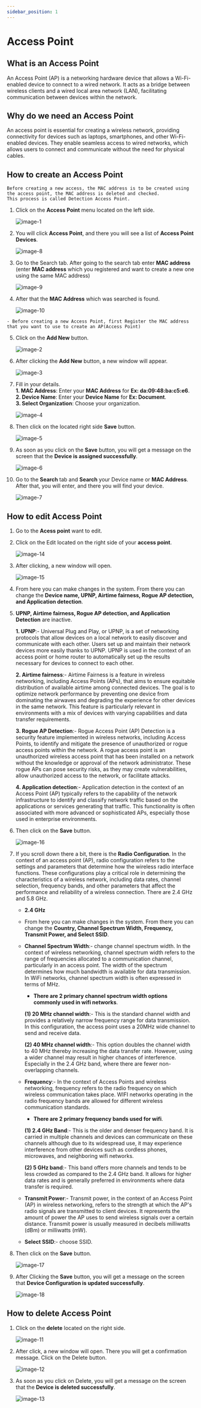 ```yaml
---
sidebar_position: 1            
--- 
```


# Access Point           
## What is an Access Point  
An Access Point (AP) is a networking hardware device that allows a Wi-Fi-enabled device to connect to a wired network. It acts as a bridge between wireless clients and a wired local area network (LAN), facilitating communication between devices within the network.

## Why do we need an Access Point   
An access point is essential for creating a wireless network, providing connectivity for devices such as laptops, smartphones, and other Wi-Fi-enabled devices. They enable seamless access to wired networks, which allows users to connect and communicate without the need for physical cables.

## How to create an Access Point  
```
Before creating a new access, the MAC address is to be created using the access point, the MAC address is deleted and checked.
This process is called Detection Access Point.

```
1. Click on the **Access Point** menu located on the left side.

   ![image-1](https://github.com/Nancypatel1103/ComplianceClient/assets/153616269/459b860a-d569-4a95-8427-e437b3c3a552)

2. You will click **Access Point**, and there you will see a list of **Access Point Devices**.

   ![image-8](https://github.com/Nancypatel1103/ComplianceClient/assets/153616269/03390074-d8a8-4764-a0e6-f9e09bfa3123)

3. Go to the Search tab. After going to the search tab enter **MAC address** (enter **MAC address** which you registered and want to create a new one using the same MAC address)

   ![image-9](https://github.com/Nancypatel1103/ComplianceClient/assets/153616269/a77420da-8270-4945-bdfd-54cd33b9f857)

4. After that the **MAC Address** which was searched is found.

   ![image-10](https://github.com/Nancypatel1103/ComplianceClient/assets/153616269/b0357edf-b1f3-4b6e-9793-5c42f3c43878)

```
- Before creating a new Access Point, first Register the MAC address that you want to use to create an AP(Access Point)

```

5. Click on the **Add New** button. 

   ![image-2](https://github.com/Nancypatel1103/ComplianceClient/assets/153616269/550adaea-4430-45e8-8b0d-cec8d2c835f6)

6. After clicking the **Add New** button, a new window will appear.

   ![image-3](https://github.com/Nancypatel1103/ComplianceClient/assets/153616269/dd3c358e-abb2-4efe-97e3-bec73a04a2ca)

7. Fill in your details.            
   **1. MAC Address**: Enter your **MAC Address** for **Ex: da:09:48:ba:c5:e6**.        
   **2. Device Name**: Enter your **Device Name** for **Ex: Document**.           
   **3. Select Organization**: Choose your organization.       

   ![image-4](https://github.com/Nancypatel1103/ComplianceClient/assets/153616269/af810885-8d26-4b60-9c0e-4b587c034a32)

8. Then click on the located right side **Save** button.

   ![image-5](https://github.com/Nancypatel1103/ComplianceClient/assets/153616269/f7ebc0b6-c654-47b7-bc85-531bd1418f56)

9. As soon as you click on the **Save** button, you will get a message on the screen that the **Device is assigned successfully**.

   ![image-6](https://github.com/Nancypatel1103/ComplianceClient/assets/153616269/84878af0-1f63-48e0-9f28-8fe035acdd71)

10. Go to the **Search** tab and **Search** your Device name or **MAC Address**. After that, you will enter, and there you will find your device.

    ![image-7](https://github.com/Nancypatel1103/ComplianceClient/assets/153616269/c42e275b-7a19-4139-aaf4-12044539a02b)

## How to edit Access Point  
1. Go to the **Acess point** want to edit.
2. Click on the Edit located on the right side of your **access point**.

   ![image-14](https://github.com/Nancypatel1103/ComplianceClient/assets/153616269/f29bc2ed-1f59-46ff-9aea-e8c36168d6b7)

3. After clicking, a new window will open.

   ![image-15](https://github.com/Nancypatel1103/ComplianceClient/assets/153616269/3a2fa89c-31e1-4e65-a6d7-a5eef40b54d5)

4. From here you can make changes in the system. From there you can change the **Device name, UPNP, Airtime fairness, Rogue AP detection, and Application detection**.
5. **UPNP, Airtime fairness, Rogue AP detection, and Application Detection** are inactive.

    **1. UPNP**:- Universal Plug and Play, or UPNP, is a set of networking protocols that allow devices on a local network to easily discover and communicate with each other. Users set up and maintain their network devices more easily thanks to UPNP. UPNP is used in the context of an access point or home router to automatically set up the results necessary for devices to connect to each other.

    **2. Airtime fairness**:- Airtime Fairness is a feature in wireless networking, including Access Points (APs), that aims to ensure equitable distribution of available airtime among connected devices. The goal is to optimize network performance by preventing one device from dominating the airwaves and degrading the experience for other devices in the same network. This feature is particularly relevant in environments with a mix of devices with varying capabilities and data transfer requirements.
 
   **3. Rogue AP Detection**:- Rogue Access Point (AP) Detection is a security feature implemented in wireless networks, including Access Points, to identify and mitigate the presence of unauthorized or rogue access points within the network. A rogue access point is an unauthorized wireless access point that has been installed on a network without the knowledge or approval of the network administrator. These rogue APs can pose security risks, as they may create vulnerabilities, allow unauthorized access to the network, or facilitate attacks.

    **4. Application detection**:- Application detection in the context of an Access Point (AP) typically refers to the capability of the network infrastructure to identify and classify network traffic based on the applications or services generating that traffic. This functionality is often associated with more advanced or sophisticated APs, especially those used in enterprise environments.

6. Then click on the **Save** button.

   ![image-16](https://github.com/Nancypatel1103/ComplianceClient/assets/153616269/4cad1270-48ce-48f2-a771-ca9b3cd3241c)

7. If you scroll down there a bit, there is the **Radio Configuration**. In the context of an access point (AP), radio configuration refers to the settings and parameters that determine how the wireless radio interface functions. These configurations play a critical role in determining the characteristics of a wireless network, including data rates, channel selection, frequency bands, and other parameters that affect the performance and reliability of a wireless connection. There are 2.4 GHz and 5.8 GHz.

   - **2.4 GHz**
    - From here you can make changes in the system. From there you can change the **Country, Channel Spectrum Width, Frequency, Transmit Power, and Select SSID**.
    
    - **Channel Spectrum Width**:- change channel spectrum width. In the context of wireless networking, channel spectrum width refers to the range of 
      frequencies allocated to a communication channel, particularly in an access point. The width of the spectrum determines how much bandwidth is available 
      for data transmission. In WiFi networks, channel spectrum width is often expressed in terms of MHz.

       - **There are 2 primary channel spectrum width options commonly used in wifi networks**.

      **(1) 20 MHz channel width**:- This is the standard channel width and provides a relatively narrow frequency range for data transmission. In this 
                                             configuration, the access point uses a 20MHz wide channel to send and receive data.

      **(2) 40 MHz channel width**:- This option doubles the channel width to 40 MHz thereby increasing the data transfer rate. However, using a wider 
                                    channel may result in higher chances of interference. Especially in the 2.4 GHz band, where there are fewer non-overlapping 
                                    channels.

   - **Frequency**:-  In the context of Access Points and wireless networking, frequency refers to the radio frequency on which wireless communication takes 
                      place. WIFI networks operating in the radio frequency bands are allowed for different wireless communication standards.

      - **There are 2 primary frequency bands used for wifi**.


     **(1) 2.4 GHz Band**:- This is the older and denser frequency band. It is carried in multiple channels and devices can communicate on these channels 
                           although due to its widespread use, it may experience interference from other devices such as cordless phones, microwaves, and 
                           neighboring wifi networks.


     **(2) 5 GHz band**:- This band offers more channels and tends to be less crowded as compared to the 2.4 GHz band. It allows for higher data rates and is 
                         generally preferred in environments where data transfer is required.

   - **Transmit Power**:- Transmit power, in the context of an Access Point (AP) in wireless networking, refers to the strength at which the AP's radio signals 
                          are transmitted to client devices. It represents the amount of power the AP uses to send wireless signals over a certain distance. 
                          Transmit power is usually measured in decibels milliwatts (dBm) or milliwatts (mW).

   - **Select SSID**:- choose SSID.
6. Then click on the **Save** button.

    ![image-17](https://github.com/Nancypatel1103/ComplianceClient/assets/153616269/1e292839-8968-491a-b264-0f4b14790c9e)

7. After Clicking the **Save** button, you will get a message on the screen that **Device Configuration is updated successfully**.

    ![image-18](https://github.com/Nancypatel1103/ComplianceClient/assets/153616269/506560be-415e-451d-ab8d-615344e828b6)
 

## How to delete Access Point  

1. Click on the **delete** located on the right side.

   ![image-11](https://github.com/Nancypatel1103/ComplianceClient/assets/153616269/e517987e-89d2-46b9-9088-2098cf6eb3a3)

2. After click, a new window will open. There you will get a confirmation message. Click on the Delete button. 

   ![image-12](https://github.com/Nancypatel1103/ComplianceClient/assets/153616269/bc7c2ec5-99a2-475e-9000-fc5265a9db33)

3. As soon as you click on Delete, you will get a message on the screen that the **Device is deleted successfully**.  

   ![image-13](https://github.com/Nancypatel1103/ComplianceClient/assets/153616269/8a91f685-5b6e-47a4-bea9-b6e4b8b6c4b3)   







   
